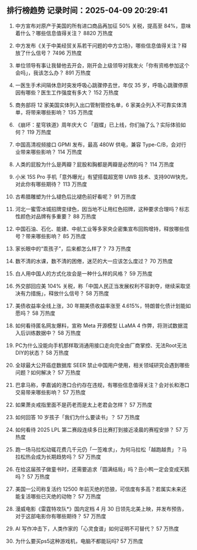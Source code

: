 
## 排行榜趋势 记录时间：2025-04-09 20:29:41
  
  1. 中方宣布对原产于美国的所有进口商品再加征 50% 关税，提高至 84%，意味着什么？哪些信息值得关注？ 8820 万热度
    
  2. 中方发布《关于中美经贸关系若干问题的中方立场》，哪些信息值得关注？释放了什么信号？ 7496 万热度
    
  3. 单位领导有事让我替他去开会，刚开会上级领导对我发火「你有资格参加这个会吗」，我该怎么办？ 891 万热度
    
  4. 一医生手术间隔休息时突发呼吸心跳骤停去世，年仅 35 岁，呼吸心跳骤停原因有哪些？医生工作强度有多大？ 152 万热度
    
  5. 商务部将 12 家美国实体列入出口管制管控名单，6 家美企列入不可靠实体清单，将带来哪些影响？ 135 万热度
    
  6. 《崩坏：星穹铁道》周年庆大 C 「遐蝶」已上线，你们抽了么？实际体验如何？ 119 万热度
    
  7. 中国高清视频接口 GPMI 发布，最高 480W 供电，兼容 Type-C/B，会对行业带来哪些影响？ 114 万热度
    
  8. 人类的屁股为什么是两瓣？屁股和胸都是两瓣是必然的吗？ 114 万热度
    
  9. 小米 15S Pro 手机「意外曝光」有望搭载超宽带 UWB 技术、支持90W快充，对此你有哪些期待？ 113 万热度
    
  10. 古希腊雕塑为什么褪色后比褪色前好看呢？ 91 万热度
    
  11. 河北一蜜雪冰城招牌变绿色，因当地不让用红色招牌，这种要求合理吗？标志性颜色对品牌有多重要？ 88 万热度
    
  12. 中国石油、石化、能建、中航工业等多家央企密集宣布回购增持，释放哪些信号？带来哪些影响？ 85 万热度
    
  13. 家长眼中的“乖孩子”，后来都怎么样了？ 73 万热度
    
  14. 数不清的水课，数不清的困倦，迷茫的大一应该怎么度过？ 70 万热度
    
  15. 白人用中国人的方式化妆会是一种什么样的风格？ 59 万热度
    
  16. 外交部回应美 104% 关税，称「中国人民正当发展权利不容剥夺，继续采取坚决有力措施」，释放什么信号？ 58 万热度
    
  17. 美债收益率全线上涨，30 年期美债收益率涨至 4.615%，特朗普化债计划能如愿吗？ 58 万热度
    
  18. 如何看待匿名网友爆料，宣称 Meta 开源模型 LLaMA 4 作弊，将测试数据混入后训练数据中？ 58 万热度
    
  19. PC为什么没能向手机那样取消通用接口走向完全由厂商掌控、无法Root无法DIY的状态？ 58 万热度
    
  20. 全球最大公开癌症数据库 SEER 禁止中国用户使用，相关领域研究会遇到哪些问题？如何解决？ 57 万热度
    
  21. 巴拿马称，李嘉诚的港口合约存在违规，有哪些信息值得关注？会对长和港口交易带来哪些影响？ 57 万热度
    
  22. 如果萧炎戒指里面不是药老而是太上老君会怎样？ 57 万热度
    
  23. 如何回答 10 岁孩子「我们为什么要读书」？ 57 万热度
    
  24. 如何看待 2025 LPL 第二赛段连续多日比赛打到接近凌晨的赛程安排？ 57 万热度
    
  25. 跑一场马拉松动辄花费几千元仍「一签难求」，为何马拉松「越跑越贵」？马拉松热会成为长期趋势吗？ 57 万热度
    
  26. 在给这届孩子做童书时，还需要追求「圆满结局」吗？丑小鸭一定会变成天鹅吗？ 57 万热度
    
  27. 美国一公司称复活约 12500 年前灭绝的恐狼，可信度有多高？若属实未来还能复活哪些已灭绝的动物？ 57 万热度
    
  28. 漫威电影《雷霆特攻队*》国内定档 4 月 30 日领先北美上映，并发布预告，对于这部电影你有哪些期待？ 57 万热度
    
  29. AI 写作冲击下，人类作家的「心灵食谱」如何证明不可替代？ 57 万热度
    
  30. 为什么要买ps5这种游戏机，电脑不都能玩吗? 57 万热度
    